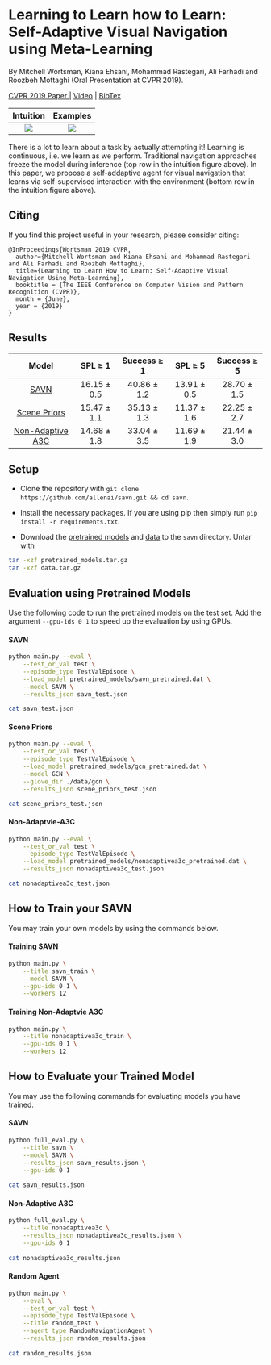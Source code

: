 # Learning to Learn how to Learn: Self-Adaptive Visual Navigation using Meta-Learning

By Mitchell Wortsman, Kiana Ehsani, Mohammad Rastegari, Ali Farhadi and Roozbeh Mottaghi (Oral Presentation at CVPR 2019).


[CVPR 2019 Paper ](https://arxiv.org/abs/1812.00971) | [Video](https://www.youtube.com/watch?v=-Ba6ZRMcxEE&feature=youtu.be) | [BibTex](#citing)

Intuition            |  Examples
:-------------------------:|:-------------------------:
![](figs/abstract_figure.jpg)  |  ![](figs/qualitative.jpg)


There is a lot to learn about a task by actually attempting it! Learning is continuous, i.e. we learn as we perform.
Traditional navigation approaches freeze the model during inference (top row in the intuition figure above). 
In  this  paper,  we  propose a self-addaptive agent for visual navigation that learns via self-supervised
interaction with the environment (bottom row in the intuition figure above).


## Citing

If you find this project useful in your research, please consider citing:

```
@InProceedings{Wortsman_2019_CVPR,
  author={Mitchell Wortsman and Kiana Ehsani and Mohammad Rastegari and Ali Farhadi and Roozbeh Mottaghi},
  title={Learning to Learn How to Learn: Self-Adaptive Visual Navigation Using Meta-Learning},
  booktitle = {The IEEE Conference on Computer Vision and Pattern Recognition (CVPR)},
  month = {June},
  year = {2019}
}
```

## Results


| Model  | SPL  &geq; 1 | Success  &geq; 1 | SPL   &geq; 5 | Success  &geq; 5 |
| :-------------: | :-------------: | :-------------: | :-------------: | :-------------: | 
| [SAVN](#SAVN)  |  16.15  &pm; 0.5 | 40.86  &pm; 1.2 | 13.91  &pm; 0.5 | 28.70  &pm; 1.5 |
| [Scene Priors](https://arxiv.org/abs/1810.06543)  | 15.47  &pm; 1.1 | 35.13  &pm; 1.3 | 11.37  &pm; 1.6 | 22.25  &pm; 2.7 |
| [Non-Adaptive A3C](#Non-Adaptvie-A3C)  | 14.68  &pm; 1.8 | 33.04  &pm; 3.5 | 11.69  &pm; 1.9 | 21.44  &pm; 3.0 |


## Setup

- Clone the repository with `git clone https://github.com/allenai/savn.git && cd savn`.

- Install the necessary packages. If you are using pip then simply run `pip install -r requirements.txt`.

- Download the [pretrained models](https://beaker.org/api/v3/datasets/ds_g1e2x8n1gwwf/files/pretrained_models.tar.gz) and
[data](https://beaker.org/api/v3/datasets/ds_i25b32ktzvh8/files/data.tar.gz) to the `savn` directory. Untar with
```bash
tar -xzf pretrained_models.tar.gz
tar -xzf data.tar.gz
```

## Evaluation using Pretrained Models

Use the following code to run the pretrained models on the test set. Add the argument `--gpu-ids 0 1` to speed up the evaluation by using GPUs.

#### SAVN
```bash
python main.py --eval \
    --test_or_val test \
    --episode_type TestValEpisode \
    --load_model pretrained_models/savn_pretrained.dat \
    --model SAVN \
    --results_json savn_test.json 

cat savn_test.json 
```

#### Scene Priors
```bash
python main.py --eval \
    --test_or_val test \
    --episode_type TestValEpisode \
    --load_model pretrained_models/gcn_pretrained.dat \
    --model GCN \
    --glove_dir ./data/gcn \
    --results_json scene_priors_test.json

cat scene_priors_test.json 
```


#### Non-Adaptvie-A3C
```bash
python main.py --eval \
    --test_or_val test \
    --episode_type TestValEpisode \
    --load_model pretrained_models/nonadaptivea3c_pretrained.dat \
    --results_json nonadaptivea3c_test.json

cat nonadaptivea3c_test.json
```

## How to Train your SAVN

You may train your own models by using the commands below.

#### Training SAVN
```bash
python main.py \
    --title savn_train \
    --model SAVN \
    --gpu-ids 0 1 \
    --workers 12
```


#### Training Non-Adaptvie A3C
```bash
python main.py \
    --title nonadaptivea3c_train \
    --gpu-ids 0 1 \
    --workers 12
```


## How to Evaluate your Trained Model

You may use the following commands for evaluating models you have trained.

#### SAVN
```bash
python full_eval.py \
    --title savn \
    --model SAVN \
    --results_json savn_results.json \
    --gpu-ids 0 1
    
cat savn_results.json
```

#### Non-Adaptive A3C
```bash
python full_eval.py \
    --title nonadaptivea3c \
    --results_json nonadaptivea3c_results.json \
    --gpu-ids 0 1
    
cat nonadaptivea3c_results.json
```

####  Random Agent
```bash
python main.py \
    --eval \
    --test_or_val test \
    --episode_type TestValEpisode \
    --title random_test \
    --agent_type RandomNavigationAgent \
    --results_json random_results.json
    
cat random_results.json
```